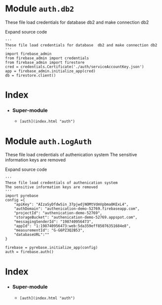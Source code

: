 Module `auth.db2`
=================

These file load credentials for database db2 and make connection db2

Expand source code

    '''
    These file load credentials for database  db2 and make connection db2
    '''
    import firebase_admin
    from firebase_admin import credentials
    from firebase_admin import firestore
    cred = credentials.Certificate('./auth/serviceAccountKey.json')
    app = firebase_admin.initialize_app(cred)
    db = firestore.client()

Index
=====

*   ### Super-module
    
    *   `[auth](index.html "auth")`



Module `auth.LogAuth`
=====================

These file load credentials of authenication system The sensitive information keys are removed

Expand source code

    '''
    These file load credentials of authenication system
    The sensitive information keys are removed
    '''
    import pyrebase
    config ={
        "apiKey": "AIzaSyDfdwSin_37pjwdjNOMtVdmVpbma8KExL4",
        "authDomain": "authenication-demo-52769.firebaseapp.com",
        "projectId": "authenication-demo-52769",
        "storageBucket": "authenication-demo-52769.appspot.com",
        "messagingSenderId": "198740956473",
        "appId": "1:198740956473:web:5da359eff85076351684e8",
        "measurementId": "G-G6PZ3Q2B53",
        "databaseURL":""
    }
    
    firebase = pyrebase.initialize_app(config)
    auth = firebase.auth()

Index
=====

*   ### Super-module
    
    *   `[auth](index.html "auth")`




